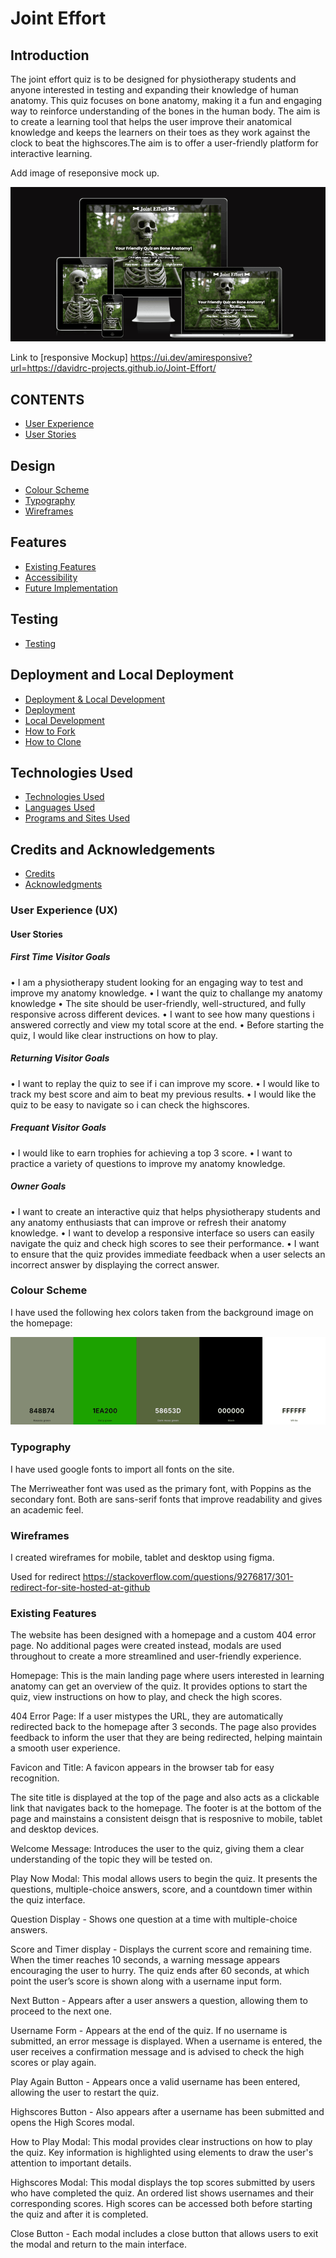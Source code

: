 # Joint Effort

## Introduction

The joint effort quiz is to be designed for physiotherapy students and anyone interested in testing and expanding their knowledge of human anatomy. This quiz focuses on bone anatomy, making it a fun and engaging way to reinforce understanding of the bones in the human body. The aim is to create a learning tool that helps the user improve their anatomical knowledge and keeps the learners on their toes as they work against the clock to beat the highscores.The aim is to offer a user-friendly platform for interactive learning.

Add image of reseponsive mock up.

![wireframehomepage](/assets/images/responsivemockup.png)

Link to [responsive Mockup] https://ui.dev/amiresponsive?url=https://davidrc-projects.github.io/Joint-Effort/

## CONTENTS
* [User Experience](#user-experience)
* [User Stories](#user-stories)

## Design
* [Colour Scheme](#colour-scheme)
* [Typography](#typography)
* [Wireframes](#wireframes)

## Features
* [Existing Features](#existing-features)
* [Accessibility](#accessibility)
* [Future Implementation](#future-implementations)

## Testing
* [Testing](#testing)

## Deployment and Local Deployment
* [Deployment & Local Development](#deployment-and-local-development)
* [Deployment](#deployment)
* [Local Development](#local-development)
* [How to Fork](#how-to-fork)
* [How to Clone](#how-to-clone)

## Technologies Used
* [Technologies Used](#technologies-used)
* [Languages Used](#languages-used)
* [Programs and Sites Used](#programs-used)

## Credits and Acknowledgements
* [Credits](#credits)
* [Acknowledgments](#acknowledgments)

### User Experience (UX)

#### User Stories

##### First Time Visitor Goals
• I am a physiotherapy student looking for an engaging way to test and improve my anatomy knowledge.
• I want the quiz to challange my anatomy knowledge
• The site should be user-friendly, well-structured, and fully responsive across different devices.
• I want to see how many questions i answered correctly and view my total score at the end.
• Before starting the quiz, I would like clear instructions on how to play.

##### Returning Visitor Goals
• I want to replay the quiz to see if i can improve my score.
• I would like to track my best score and aim to beat my previous results.
• I would like the quiz to be easy to navigate so i can check the highscores.

##### Frequant Visitor Goals
• I would like to earn trophies for achieving a top 3 score.
• I want to practice a variety of questions to improve my anatomy knowledge.

##### Owner Goals
• I want to create an interactive quiz that helps physiotherapy students and any anatomy enthusiasts that can improve or refresh their anatomy knowledge.
• I want to develop a responsive interface so users can easily navigate the quiz and check high scores to see their performance.
• I want to ensure that the quiz provides immediate feedback when a user selects an incorrect answer by displaying the correct answer.

### Colour Scheme

I have used the following hex colors taken from the background image on the homepage:

![colourscheme](/assets/images/colourpicker.png)

### Typography

I have used google fonts to import all fonts on the site.

The Merriweather font was used as the primary font, with Poppins as the secondary font. Both are sans-serif fonts that improve readability and gives an academic feel.

### Wireframes

I created wireframes for mobile, tablet and desktop using figma.


Used for redirect
https://stackoverflow.com/questions/9276817/301-redirect-for-site-hosted-at-github

### Existing Features

The website has been designed with a homepage and a custom 404 error page. No additional pages were created instead, modals are used throughout to create a more streamlined and user-friendly experience.

Homepage: 
This is the main landing page where users interested in learning anatomy can get an overview of the quiz. It provides options to start the quiz, view instructions on how to play, and check the high scores.

404 Error Page: 
If a user mistypes the URL, they are automatically redirected back to the homepage after 3 seconds. The page also provides feedback to inform the user that they are being redirected, helping maintain a smooth user experience.

Favicon and Title:
A favicon appears in the browser tab for easy recognition.

The site title is displayed at the top of the page and also acts as a clickable link that navigates back to the homepage. The footer is at the bottom of the page and mainstains a consistent deisgn that is resposnive to mobile, tablet and desktop devices.

Welcome Message:
Introduces the user to the quiz, giving them a clear understanding of the topic they will be tested on.

Play Now Modal:
This modal allows users to begin the quiz. It presents the questions, multiple-choice answers, score, and a countdown timer within the quiz interface.

Question Display - Shows one question at a time with multiple-choice answers.

Score and Timer display - Displays the current score and remaining time. When the timer reaches 10 seconds, a warning message appears encouraging the user to hurry. The quiz ends after 60 seconds, at which point the user’s score is shown along with a username input form.

Next Button - Appears after a user answers a question, allowing them to proceed to the next one.

Username Form - Appears at the end of the quiz. If no username is submitted, an error message is displayed. When a username is entered, the user receives a confirmation message and is advised to check the high scores or play again.

Play Again Button - Appears once a valid username has been entered, allowing the user to restart the quiz.

Highscores Button - Also appears after a username has been submitted and opens the High Scores modal.

How to Play Modal:
This modal provides clear instructions on how to play the quiz. Key information is highlighted using <span> elements to draw the user's attention to important details.

Highscores Modal:
This modal displays the top scores submitted by users who have completed the quiz. An ordered list shows usernames and their corresponding scores. High scores can be accessed both before starting the quiz and after it is completed.

Close Button - Each modal includes a close button that allows users to exit the modal and return to the main interface.
